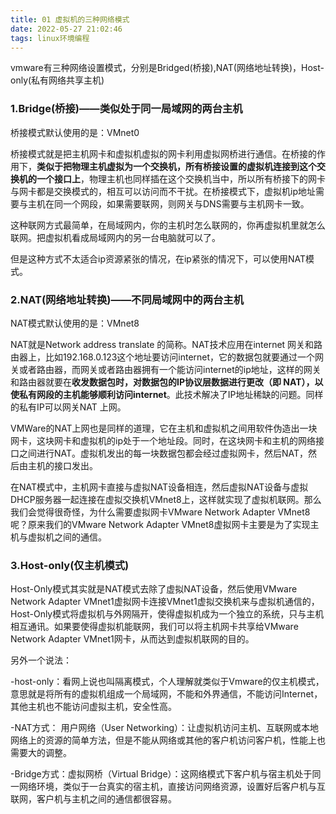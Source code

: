 ```yaml
---
title: 01 虚拟机的三种网络模式
date: 2022-05-27 21:02:46
tags: linux环境编程
---
```




vmware有三种网络设置模式，分别是Bridged(桥接),NAT(网络地址转换)，Host-only(私有网络共享主机)



### 1.Bridge(桥接)——类似处于同一局域网的两台主机

桥接模式默认使用的是：VMnet0

桥接模式就是把主机网卡和虚拟机虚拟的网卡利用虚拟网桥进行通信。在桥接的作用下，**类似于把物理主机虚拟为一个交换机，所有桥接设置的虚拟机连接到这个交换机的一个接口上**，物理主机也同样插在这个交换机当中，所以所有桥接下的网卡与网卡都是交换模式的，相互可以访问而不干扰。在桥接模式下，虚拟机ip地址需要与主机在同一个网段，如果需要联网，则网关与DNS需要与主机网卡一致。

 这种联网方式最简单，在局域网内，你的主机时怎么联网的，你再虚拟机里就怎么联网。把虚拟机看成局域网内的另一台电脑就可以了。

但是这种方式不太适合ip资源紧张的情况，在ip紧张的情况下，可以使用NAT模式。

### 2.NAT(网络地址转换)——不同局域网中的两台主机

NAT模式默认使用的是：VMnet8

NAT就是Network address translate 的简称。NAT技术应用在internet 网关和路由器上，比如192.168.0.123这个地址要访问internet，它的数据包就要通过一个网关或者路由器，而网关或者路由器拥有一个能访问internet的ip地址，这样的网关和路由器就要在**收发数据包时，对数据包的IP协议层数据进行更改（即 NAT），以使私有网段的主机能够顺利访问internet**。此技术解决了IP地址稀缺的问题。同样的私有IP可以网关NAT 上网。 

VMWare的NAT上网也是同样的道理，它在主机和虚拟机之间用软件伪造出一块网卡，这块网卡和虚拟机的ip处于一个地址段。同时，在这块网卡和主机的网络接口之间进行NAT。虚拟机发出的每一块数据包都会经过虚拟网卡，然后NAT，然后由主机的接口发出。 

在NAT模式中，主机网卡直接与虚拟NAT设备相连，然后虚拟NAT设备与虚拟DHCP服务器一起连接在虚拟交换机VMnet8上，这样就实现了虚拟机联网。那么我们会觉得很奇怪，为什么需要虚拟网卡VMware Network Adapter VMnet8呢？原来我们的VMware Network Adapter VMnet8虚拟网卡主要是为了实现主机与虚拟机之间的通信。

### 3.Host-only(仅主机模式)

Host-Only模式其实就是NAT模式去除了虚拟NAT设备，然后使用VMware Network Adapter VMnet1虚拟网卡连接VMnet1虚拟交换机来与虚拟机通信的，Host-Only模式将虚拟机与外网隔开，使得虚拟机成为一个独立的系统，只与主机相互通讯。如果要使得虚拟机能联网，我们可以将主机网卡共享给VMware Network Adapter VMnet1网卡，从而达到虚拟机联网的目的。



另外一个说法：

-host-only：看网上说也叫隔离模式，个人理解就类似于Vmware的仅主机模式，意思就是将所有的虚拟机组成一个局域网，不能和外界通信，不能访问Internet，其他主机也不能访问虚拟主机，安全性高。

 -NAT方式： 用户网络（User Networking）：让虚拟机访问主机、互联网或本地网络上的资源的简单方法，但是不能从网络或其他的客户机访问客户机，性能上也需要大的调整。

 -Bridge方式：虚拟网桥（Virtual Bridge）：这网络模式下客户机与宿主机处于同一网络环境，类似于一台真实的宿主机，直接访问网络资源，设置好后客户机与互联网，客户机与主机之间的通信都很容易。

